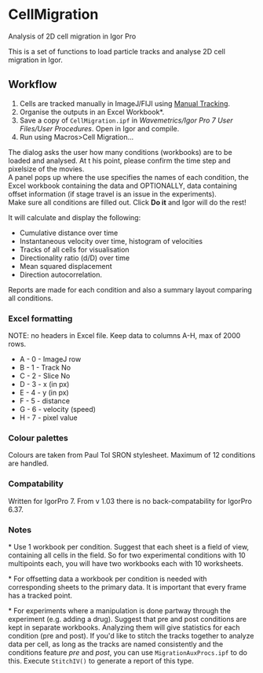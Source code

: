 # CellMigration
Analysis of 2D cell migration in Igor Pro

This is a set of functions to load particle tracks and analyse 2D cell migration in Igor.

Workflow
--------

1. Cells are tracked manually in ImageJ/FIJI using [Manual Tracking](http://rsbweb.nih.gov/ij/plugins/track/track.html).
2. Organise the outputs in an Excel Workbook*.
3. Save a copy of `CellMigration.ipf` in *Wavemetrics/Igor Pro 7 User Files/User Procedures*. Open in Igor and compile.
4. Run using Macros>Cell Migration...

The dialog asks the user how many conditions (workbooks) are to be loaded and analysed. At t his point, please confirm the time step and pixelsize of the movies.<br />
A panel pops up where the use specifies the names of each condition, the Excel workbook containing the data and OPTIONALLY, data containing offset information (if stage travel is an issue in the experiments).<br />
Make sure all conditions are filled out. Click **Do it** and Igor will do the rest!

It will calculate and display the following:

* Cumulative distance over time
* Instantaneous velocity over time, histogram of velocities
* Tracks of all cells for visualisation
* Directionality ratio (d/D) over time
* Mean squared displacement
* Direction autocorrelation.

Reports are made for each condition and also a summary layout comparing all conditions.

### Excel formatting

NOTE: no headers in Excel file. Keep data to columns A-H, max of 2000 rows.

* A - 0 - ImageJ row
* B - 1 - Track No
* C - 2 - Slice No
* D - 3 - x (in px)
* E - 4 - y (in px)
* F - 5 - distance
* G - 6 - velocity (speed)
* H - 7 - pixel value

### Colour palettes
Colours are taken from Paul Tol SRON stylesheet. Maximum of 12 conditions are handled.

### Compatability
Written for IgorPro 7. From v 1.03 there is no back-compatability for IgorPro 6.37.

### Notes
\*  Use 1 workbook per condition. Suggest that each sheet is a field of view, containing all cells in the field. So for two experimental conditions with 10 multipoints each, you will have two workbooks each with 10 worksheets.

\*  For offsetting data a workbook per condition is needed with corresponding sheets to the primary data. It is important that every frame has a tracked point.

\* For experiments where a manipulation is done partway through the experiment (e.g. adding a drug). Suggest that pre and post conditions are kept in separate workbooks. Analyzing them will give statistics for each condition (pre and post). If you'd like to stitch the tracks together to analyze data per cell, as long as the tracks are named consistently and the conditions feature *pre* and *post*, you can use `MigrationAuxProcs.ipf` to do this. Execute `StitchIV()` to generate a report of this type.